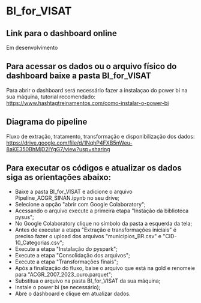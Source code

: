 # BI_for_VISAT

## Link para o dashboard online
Em desenvolvimento

## Para acessar os dados ou o arquivo físico do dashboard baixe a pasta BI_for_VISAT
Para abrir o dashboard será necessário fazer a instalaçao do power bi na sua máquina, tutorial recomendado: https://www.hashtagtreinamentos.com/como-instalar-o-power-bi

## Diagrama do pipeline
Fluxo de extração, tratamento, transformação e disponibilização dos dados:
https://drive.google.com/file/d/1NqhP4FXB5nWeu-8aKE350BhMjD2IYgG7/view?usp=sharing

## Para executar os códigos e atualizar os dados siga as orientações abaixo:
* Baixe a pasta BI_for_VISAT e adicione o arquivo Pipeline_ACGR_SINAN.ipynb no seu drive;
* Selecione a opção "abrir com Google Colaboratory";
* Acessando o arquivo execute a primeira etapa "Instação da biblioteca pysus";
* No Google Colaboratory clique no símbolo da pasta a esquerda da tela;
* Antes de executar a etapa "Extração e transformações iniciais" é preciso fazer o upload dos arquivos "municipios_BR.csv" e "CID-10_Categorias.csv";
* Execute a etapa "Instalação do pyspark";
* Execute a etapa "Consolidação dos arquivos";
* Execute a etapa "Transformações finais";
* Após a finalização do fluxo, baixe o arquivo que está na gold e renomeie para "ACGR_2007_2023_ouro.parquet";
* Substitua o arquivo na pasta BI_for_VISAT da sua máquina;
* Instale o power bi (se necessário);
* Abre o dashboard e clique em atualizar dados.
